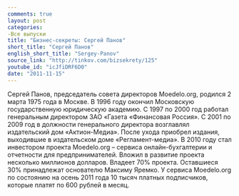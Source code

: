 ```yaml
---
comments: true
layout: post
categories:
-Все выпуски
title: "Бизнес-секреты: Сергей Панов"
short_title: "Сергей Панов"
english_short_title: "Sergey-Panov"
source_link: "http://tinkov.com/bizsekrety/125"
youtube_id: "icJfiDRF6D0"
date: "2011-11-15"
---
```

Сергей Панов, председатель совета директоров Moedelo.org, родился 2 марта 1975 года в Москве. В 1996 году окончил Московскую государственную юридическую академию. С 1997 по 2000 год работал генеральным директором ЗАО «Газета «Финансовая Россия». С 2001 по 2009 год в должности генерального директора возглавлял издательский дом «Актион-Медиа». После ухода приобрел издания, выходившие в издательском доме «Регламент-медиа». В 2010 году стал инвестором проекта Moedelo.org – сервиса онлайн-бухгалтерии и отчетности для предпринимателей. Вложил в развитие проекта несколько миллионов долларов. Владеет 70% проекта. Оставшиеся 30% принадлежат основателю Максиму Яремко. У сервиса Moedelo.org по состоянию на осень 2011 года 10 тысяч платных подписчиков, которые платят по 600 рублей в месяц.
